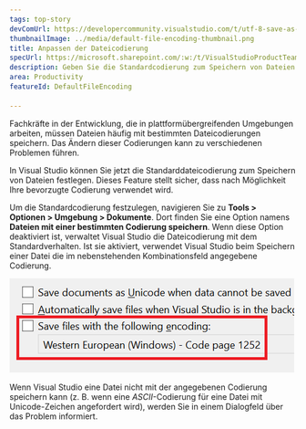 ```yaml
---
tags: top-story
devComUrl: https://developercommunity.visualstudio.com/t/utf-8-save-as-without-signature-default-request-to/787476
thumbnailImage: ../media/default-file-encoding-thumbnail.png
title: Anpassen der Dateicodierung
specUrl: https://microsoft.sharepoint.com/:w:/t/VisualStudioProductTeam/ESOumqZDXABBpSHpExZWdDgB-uKOrxCDuTjA5Hk8ab1Ddg?e=iYfVep
description: Geben Sie die Standardcodierung zum Speichern von Dateien in Visual Studio an.
area: Productivity
featureId: DefaultFileEncoding

---
```



Fachkräfte in der Entwicklung, die in plattformübergreifenden Umgebungen arbeiten, müssen Dateien häufig mit bestimmten Dateicodierungen speichern. Das Ändern dieser Codierungen kann zu verschiedenen Problemen führen.

In Visual Studio können Sie jetzt die Standarddateicodierung zum Speichern von Dateien festlegen. Dieses Feature stellt sicher, dass nach Möglichkeit Ihre bevorzugte Codierung verwendet wird.

Um die Standardcodierung festzulegen, navigieren Sie zu **Tools > Optionen > Umgebung > Dokumente**. Dort finden Sie eine Option namens **Dateien mit einer bestimmten Codierung speichern**. Wenn diese Option deaktiviert ist, verwaltet Visual Studio die Dateicodierung mit dem Standardverhalten. Ist sie aktiviert, verwendet Visual Studio beim Speichern einer Datei die im nebenstehenden Kombinationsfeld angegebene Codierung.

![Option für die Standardcodierung von Dateien in „Tools/Optionen“](../media/default-file-encoding.png)

Wenn Visual Studio eine Datei nicht mit der angegebenen Codierung speichern kann (z. B. wenn eine *ASCII*-Codierung für eine Datei mit Unicode-Zeichen angefordert wird), werden Sie in einem Dialogfeld über das Problem informiert.
